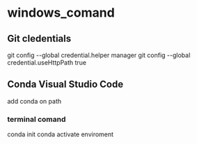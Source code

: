 # windows_comand

## Git cledentials
git config --global credential.helper manager
git config --global credential.useHttpPath true

## Conda Visual Studio Code
add conda on path
### terminal comand
conda init
conda activate enviroment
